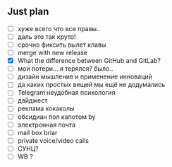 ## Just plan
- [ ] хуже всего что все правы.. 
- [ ] даль это так круто! 
- [ ] срочно фиксить вылет клавы
- [ ] merge with new release
- [x] What the difference between GitHub and GitLab?
- [ ] мои потери... я терялся? было..
- [ ] дизайн мышление и применение инноваций 
- [ ] да каких простых  вещей мы ещё не додумались
- [ ] Telegram неудобная психология 
- [ ] дайджест
- [ ] реклама кокаколы
- [ ] обсидиан пол капотом by
- [ ] электронная почта
- [ ] mail box briar
- [ ] private voice/video calls
- [ ] СУНЦ?
- [ ] WB ?
